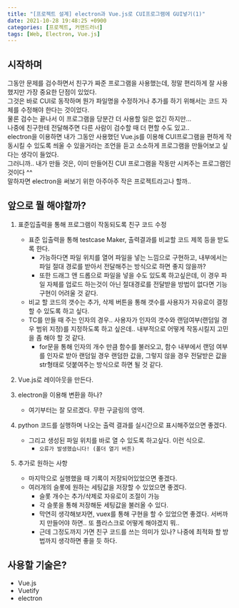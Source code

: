 ```yaml
---
title: "[프로젝트 설계] electron과 Vue.js로 CUI프로그램에 GUI넣기(1)"
date: 2021-10-28 19:48:25 +0900
categories: [프로젝트, 커맨드러너]
tags: [Web, Electron, Vue.js]
---
```


## 시작하며
그동안 문제를 검수하면서 친구가 짜준 프로그램을 사용했는데, 정말 편리하게 잘 사용했지만 가장 중요한 단점이 있었다.   
그것은 바로 CUI로 동작하며 뭔가 파일명을 수정하거나 추가를 하기 위해서는 코드 자체를 수정해야 한다는 것이었다.   
물론 검수는 끝나서 이 프로그램을 당분간 더 사용할 일은 없긴 하지만...   
나중에 친구한테 전달해주면 다른 사람이 검수할 때 더 편할 수도 있고..   
electron을 이용하면 내가 그동안 사용했던 Vue.js를 이용해 CUI프로그램을 편하게 작동시킬 수 있도록 씌울 수 있을거라는 조언을 듣고 소소하게 프로그램을 만들어보고 싶다는 생각이 들었다.   
그러니까.. 내가 만들 것은, 이미 만들어진 CUI 프로그램을 작동만 시켜주는 프로그램인 것이다 ^^   
말하자면 electron을 써보기 위한 아주아주 작은 프로젝트라고나 할까..      

## 앞으로 뭘 해야할까?
1. 표준입출력을 통해 프로그램이 작동되도록 친구 코드 수정
    - 표준 입출력을 통해 testcase Maker, 출력결과를 비교할 코드 제목 등을 받도록 한다.
      - 가능하다면 파일 위치를 열어 파일을 넣는 느낌으로 구현하고, 내부에서는 파일 절대 경로를 받아서 전달해주는 방식으로 하면 좋지 않을까?
      - 또한 드래그 앤 드롭으로 파일을 넣을 수도 있도록 하고싶은데, 이 경우 파일 자체를 업로드 하는것이 아닌 절대경로를 전달받을 방법이 없다면 기능 구현이 어려울 것 같다.
    - 비교 할 코드의 갯수는 추가, 삭제 버튼을 통해 갯수를 사용자가 자유로이 결정할 수 있도록 하고 싶다.
    - TC를 만들 때 주는 인자의 경우.. 사용자가 인자의 갯수와 랜덤여부(랜덤일 경우 범위 지정)를 지정하도록 하고 싶은데.. 내부적으로 어떻게 작동시킬지 고민을 좀 해야 할 것 같다.
      - for문을 통해 인자의 개수 만큼 함수를 불러오고, 함수 내부에서 랜덤 여부를 인자로 받아 랜덤일 경우 랜덤한 값을, 그렇지 않을 경우 전달받은 값을 str형태로 덧붙여주는 방식으로 하면 될 것 같다.

2. Vue.js로 레이아웃을 만든다.
  
3. electron을 이용해 변환을 하나?
    - 여기부터는 잘 모르겠다. 무한 구글링의 영역.

4. python 코드를 실행하며 나오는 출력 결과를 실시간으로 표시해주었으면 좋겠다.
    - 그리고 생성된 파일 위치를 바로 열 수 있도록 하고싶다. 이런 식으로.
      - `오류가 발생했습니다! (폴더 열기 버튼)`

5. 추가로 원하는 사항
    - 마지막으로 실행했을 때 기록이 저장되어있었으면 좋겠다.
    - 여러개의 슬롯에 원하는 세팅값을 저장할 수 있었으면 좋겠다.
      - 슬롯 개수는 추가/삭제로 자유로이 조절이 가능
      - 각 슬롯을 통해 저장해둔 세팅값을 불러올 수 있다.
      - 막연히 생각해보자면, vuex를 통해 구현을 할 수 있었으면 좋겠다. 서버까지 만들어야 하면.. 또 플라스크로 어떻게 해야겠지 뭐..
      - 근데 그정도까지 가면 친구 코드를 쓰는 의미가 있나? 나중에 최적화 할 방법까지 생각하면 좋을 듯 하다.   

## 사용할 기술은?
- Vue.js
- Vuetify
- electron
